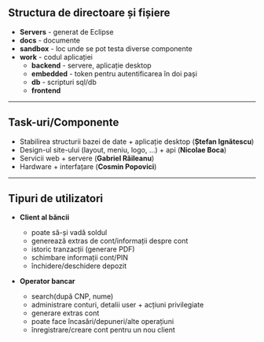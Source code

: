 ## Structura de directoare și fișiere

* **Servers** - generat de Eclipse
* **docs** - documente
* **sandbox** - loc unde se pot testa diverse componente
* **work** - codul aplicației
	* **backend** - servere, aplicație desktop
    * **embedded** - token pentru autentificarea în doi pași
	* **db** - scripturi sql/db
    * **frontend**
	
---


## Task-uri/Componente

* Stabilirea structurii bazei de date + aplicație desktop (**Ștefan Ignătescu**)
* Design-ul site-ului (layout, meniu, logo, ...) + api (**Nicolae Boca**)
* Servicii web + servere (**Gabriel Răileanu**)
* Hardware + interfațare (**Cosmin Popovici**)

---

## Tipuri de utilizatori

* **Client al băncii**
	* poate să-și vadă soldul
	* generează extras de cont/informații despre cont
	* istoric tranzacții (generare PDF)
	* schimbare informații cont/PIN
	* închidere/deschidere depozit

* **Operator bancar**
	* search(după CNP, nume)
	* administrare conturi, detalii user + acțiuni privilegiate
    * generare extras cont
    * poate face încasări/depuneri/alte operațiuni
    * înregistrare/creare cont pentru un nou client

